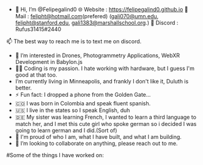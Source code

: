 - 👋 Hi, I’m @Felipegalind0
🌐 Website : https://felipegalind0.github.io
📧 Mail : felipht@hotmail.com(prefered) (gali070@umn.edu, felipht@stanford.edu, gali1383@marshallschool.org.)
👾 Discord : Rufus31415#2440

📫 The best way to reach me is to text me on discord. 

- 👀 I’m interested in Drones, Photogrammetry Applications, WebXR Development in  Babylon.js
- 🧑‍💻 Coding is my passion. I hate working with hardware, but I guess I'm good at that too. 
-  I’m currently living in Minneapolis, and frankly I don't like it, Duluth is better. 
-  ⚡ Fun fact: I dropped a phone from the Golden Gate...
-  🇨🇴 I was born in Colombia and speak fluent spanish. 
-  🇺🇸 I live in the states so I speak English, duh
-  🇩🇪 My sister was learning French, I wanted to learn a third language to match her, and I met this cute girl who spoke german so i decided I was going to learn german and I did.(Sort of) 
- 🧸 I'm proud of who I am, what I have built, and what I am building.
- 💞️ I’m looking to collaborate on anything, please reach out to me. 

#Some of the things I have worked on:




<!---
Felipegalind0/Felipegalind0 is a ✨ special ✨ repository because its `README.md` (this file) appears on your GitHub profile.
You can click the Preview link to take a look at your changes.
--->
